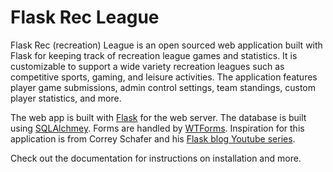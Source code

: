 # Flask Rec League

Flask Rec (recreation) League is an open sourced web application built with Flask for keeping track of recreation league games and statistics. It is customizable to support a wide variety recreation leagues such as competitive sports, gaming, and leisure activities. The application features player game submissions, admin control settings, team standings, custom player statistics, and more.

The web app is built with [Flask](https://flask.palletsprojects.com) for the web server. The database is built using [SQLAlchmey](https://docs.sqlalchemy.org). Forms are handled by [WTForms](https://wtforms.readthedocs.io). Inspiration for this application is from Correy Schafer and his [Flask blog Youtube series](https://youtube.com/playlist?list=PL-osiE80TeTs4UjLw5MM6OjgkjFeUxCYH&si=zOMfxCs5rzkOL4g9).

Check out the documentation for instructions on installation and more.
